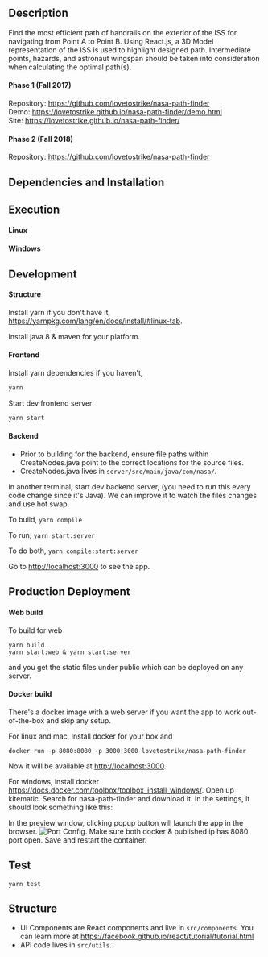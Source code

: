 ## Description
Find the most efficient path of handrails on the exterior of the ISS for navigating from Point A to Point B.  Using React.js, a 3D Model
representation of the ISS is used to highlight designed path.  Intermediate points, hazards, and astronaut wingspan should be taken into 
consideration when calculating the optimal path(s).

#### Phase 1 (Fall 2017)

Repository: <https://github.com/lovetostrike/nasa-path-finder>  
Demo: <https://lovetostrike.github.io/nasa-path-finder/demo.html>  
Site: <https://lovetostrike.github.io/nasa-path-finder/>  

#### Phase 2 (Fall 2018)

Repository: <https://github.com/lovetostrike/nasa-path-finder>  

## Dependencies and Installation


## Execution


#### Linux


#### Windows


## Development


#### Structure






Install yarn if you don't have it, <https://yarnpkg.com/lang/en/docs/install/#linux-tab>.

Install java 8 & maven for your platform.

#### Frontend
Install yarn dependencies if you haven't,
```sh
yarn
```

Start dev frontend server
```sh
yarn start
```

#### Backend

* Prior to building for the backend, ensure file paths within CreateNodes.java
point to the correct locations for the source files.
* CreateNodes.java lives in ```server/src/main/java/com/nasa/```.

In another terminal, start dev backend server, (you need to run this every code change since it's Java). We can improve it to watch the files changes and use hot swap.

To build, ```yarn compile```

To run, ```yarn start:server```

To do both, ```yarn compile:start:server```

Go to <http://localhost:3000> to see the app.

## Production Deployment

#### Web build
To build for web
```
yarn build
yarn start:web & yarn start:server
```
and you get the static files under public which can be deployed on any server.

#### Docker build
There's a docker image with a web server if you want the app to work out-of-the-box and skip any setup.

For linux and mac,
Install docker for your box and
```
docker run -p 8080:8080 -p 3000:3000 lovetostrike/nasa-path-finder
```
Now it will be available at <http://localhost:3000>.

For windows, install docker https://docs.docker.com/toolbox/toolbox_install_windows/.
Open up kitematic.
Search for nasa-path-finder and download it.
In the settings, it should look something like this:

In the preview window, clicking popup button will launch the app in the browser.
![Port Config](https://github.com/lovetostrike/nasa-path-finder/blob/master/Capture.PNG).
Make sure both docker & published ip has 8080 port open.
Save and restart the container.

## Test
```yarn test```

## Structure

* UI Components are React components and live in ```src/components```.
  You can learn more at <https://facebook.github.io/react/tutorial/tutorial.html>
* API code lives in ```src/utils```.


